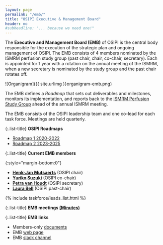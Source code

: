 ```yaml
---
layout: page
permalink: "/emb/"
title: "OSIPI Executive & Management Board"
header: no
#subheadline: "... because we need one!"
---
```


The **Executive and Management Board (EMB)** of OSIPI is the central body responsible 
for the execution of the strategic plan and ongoing management of OSIPI. 
The EMB consists of 4 members nominated by the ISMRM perfusion study group (past chair, chair, co-chair, secretary). Each is appointed for 1 year with a rotation on the annual meeting of the ISMRM, when a new secretary is nominated by the study group and the past chair rotates off.


![Organigram]({{ site.urlimg }}organigram-emb.png)

The EMB defines a *Roadmap* that sets out deliverables and milestones, 
monitors its implementation, and reports back to the [ISMRM Perfusion Study Group](https://www.ismrm.org/study-groups/perfusion-mr/) ahead of the annual ISMRM meeting. 

The EMB consists of the OSIPI leadership team and one co-lead for each task force. Meetings are held quarterly.

{:.list-title}
**OSIPI Roadmaps**

- [Roadmap 1 2020-2022](https://docs.google.com/document/d/e/2PACX-1vRbxX9ywttwQfd2hyj62h676RjEZ3YHZBIBTkUmEb2nqOmrRVd-PlWeL6nAsJ79akQpXHmtBIizJiOK/pub)
- [Roadmap 2 2023-2025](https://docs.google.com/document/d/e/2PACX-1vQqOATrWE2COIXq4qTkEe1Bix26GVr_-YTKUJbevCPXXFJf_nMKH3_Nw3DMsY2BcZHPKBG3EOg4SU4r/pub)

{:.list-title}
**Current EMB members**

{:style="margin-bottom:0"}
- [**Henk-Jan Mutsaerts**](https://www.linkedin.com/in/henk-jan-mutsaerts-8532b626/) (OSIPI chair)
- [**Yuriko Suzuki**](https://www.ndcn.ox.ac.uk/team/yuriko-suzuki) (OSIPI co-chair)
- [**Petra van Houdt**](https://www.linkedin.com/in/petra-van-houdt-a7612510/) (OSIPI secretary)
- [**Laura Bell**](https://www.linkedin.com/in/lauracbell/) (OSIPI past-chair) 


{% include taskforce/leads_list.html %}


{:.list-title}
**EMB meetings [(Minutes)](https://drive.google.com/open?id=1zjiT6dmbC7t1Svii_HG6NpYE8iS8bnR-GIf_-m02Fhc)**


{:.list-title}
**EMB links**

- Members-only [documents](https://drive.google.com/drive/folders/1Rx6D_5hEeJ4CRcF0KObmPWx0Mx1Xgz_j)
- EMB [web page](https://github.com/OSIPI/osipi.github.io/edit/master/pages/pages-root-folder/executive-management-board.md)
- EMB [slack channel](https://osipi.slack.com/archives/CQGS2DP7C)


